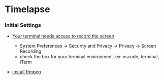 # Timelapse 


### Initial Settings

- [Your terminal needs access to record the screen][1] 
  - System Preferences -> Security and Privacy -> Privacy -> Screen Recording
  - check the box for your terminal environment. ex: vscode, terminal, iTerm

- [install ffmpeg][2]


[1]: https://apple.stackexchange.com/questions/390717/macos-catalina-whenever-i-attempt-to-take-screen-capture-via-terminal-i-only-g
[2]: https://ffmpeg.org/download.html